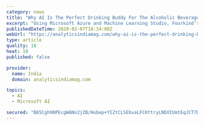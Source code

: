 ```yaml
---
category: news
title: "Why AI Is The Perfect Drinking Buddy For The Alcoholic Beverage Industry"
excerpt: "Using Microsoft Azure and Machine Learning Studio, Fourkind’s resulting AI solution was fed into Mackmyra’s existing recipes and customer feedback data to create thousands of different recipes. Following this, the distillery’s key master blender Angela D’Orazio used her experience to review which ingredients would work well together ..."
publishedDateTime: 2020-02-07T10:34:00Z
webUrl: "https://analyticsindiamag.com/why-ai-is-the-perfect-drinking-buddy-for-the-alcoholic-beverage-industry/"
type: article
quality: 18
heat: 18
published: false

provider:
  name: India
  domain: analyticsindiamag.com

topics:
  - AI
  - Microsoft AI

secured: "B85Cgh9NPEcgWANn2jZB/Hubep+YIZtCLSEbvaLFCKttryLNDXIUmtEqJCT7DxxuQcEifVtAsPsuC/Owpk1zsPmsOybcBWw/xzEg8Ce4Ou+ed3j0vp6jWxdaWOXpjVO5NVcVNpwCYqLrmIxjIfimA9QVrB9XsDk413k9zsHiXa3eAlvg4jJ4wZruTOrtelMLZe7Qn3Ku08SV+vHfkcZzyjuxhi9opZ4WOXOa1zo9i6GNM6EGpa4OzhptFPYzCFP3EY5VOKOW0DGyO7IajzTXXC0Txf+7H5eI88SGOUXpWyRcfqgPJh6TXyS4OjAbyM+D49t0V2F9vrlJTESv1/QG/PgTY3rJ09PHBAfJ1k6guDjC/yxktyESAhp9PEWjt9WCoyz05R+8hGWA8++qVbgHsqZAHwggjiEI0EdMznik7Bwebsl9I/y+WuymOmaRmEvcq5VYOUH4kP7HRwLFSPhMnoRM08kIRK44M+XQ8CsFnBg=;coR/X9oOmV5DHBlhAAR5Yg=="
---
```


